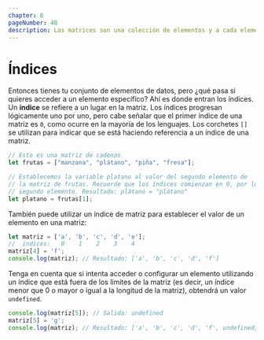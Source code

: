 ```yaml
---
chapter: 6
pageNumber: 48
description: Las matrices son una colección de elementos y a cada elemento se le asigna una posición numérica llamada índice. Los índices están basados en cero, lo que significa que el primer elemento de la matriz tiene un índice de 0, el segundo tiene un índice de 1 y así sucesivamente.  
---
```

# Índices

Entonces tienes tu conjunto de elementos de datos, pero ¿qué pasa si quieres acceder a un elemento específico? Ahí es donde entran los índices. Un **índice** se refiere a un lugar en la matriz. Los índices progresan lógicamente uno por uno, pero cabe señalar que el primer índice de una matriz es `0`, como ocurre en la mayoría de los lenguajes. Los corchetes `[]` se utilizan para indicar que se está haciendo referencia a un índice de una matriz.

```javascript
// Esto es una matriz de cadenas
let frutas = ["manzana", "plátano", "piña", "fresa"];

// Establecemos la variable platano al valor del segundo elemento de
// la matriz de frutas. Recuerde que los índices comienzan en 0, por lo que 1 es el
// segundo elemento. Resultado: plátano = "plátano"
let platano = frutas[1];
```

También puede utilizar un índice de matriz para establecer el valor de un elemento en una matriz:

```javascript
let matriz = ['a', 'b', 'c', 'd', 'e'];
//  indices:   0    1    2    3    4
matriz[4] = 'f';
console.log(matriz); // Resultado: ['a', 'b', 'c', 'd', 'f']
```

Tenga en cuenta que si intenta acceder o configurar un elemento utilizando un índice que está fuera de los límites de la matriz (es decir, un índice menor que 0 o mayor o igual a la longitud de la matriz), obtendrá un valor `undefined`.

```javascript
console.log(matriz[5]); // Salida: undefined
matriz[5] = 'g';
console.log(matriz); // Resultado: ['a', 'b', 'c', 'd', 'f', undefined, 'g']
```
